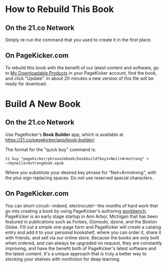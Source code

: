 
# How to Rebuild This Book

## On the 21.co Network

Simply re-run the command that you used to create it in the first place.

## On PageKicker.com
To rebuild this book with the benefit of our latest content and software, go to [My Downloadable Products](https://www.pagekicker.com/index.php/downloadable/customer/products) in your PageKicker account, find the book, and click "Update". In about 20 minutes a new version of this file will be ready for download.

# Build A New Book

## On the 21.co Network

Use PageKicker's **Book Builder** app, which is available at https://21.co/pagekicker/app/book-builder/.

The format for the "quick buy" command is:

```
21 buy "pagekicker/phrase2ebook/bookbuild?key1=Neil+Armstrong" > ~/myneilarmstrongbook.epub
```
Where you substitute your desired key phrase for "Neil+Armstrong", with the plus sign replacing spaces.  Do not use reserved special characters.

## On PageKicker.com

You can short-circuit--indeed, electrocute!--the months of hard work that go into creating a book by using PageKicker's authoring [workbench](https://www.pagekicker.com/index.php/workbench). PageKicker is an early stage startup in Ann Arbor, Michigan that has been featured in publications such as Forbes, Gizmodo, dzone, and the Boston Globe.   Fill out a simple one-page form and PageKicker will create a catalog entry and add it to your personal bookshelf, where you can order it, share it with friends, and sell via our online store.  Because the books are only built when ordered, and can always be upgraded on request, they are constantly improving, and have the benefit both of PageKicker's latest software and the latest content.  It's a unique approach that is truly a better way to stocking your shelves with nonfiction for deep learning.  
